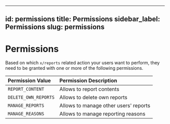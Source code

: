---
id: permissions
title: Permissions
sidebar_label: Permissions
slug: permissions
 ---

# Permissions

Based on which `x/reports` related action your users want to perform, they need to be granted with one or more
of the following permissions.

| **Permission Value** | **Permission Description**     | 
|:---------------------|:-------------------------------|
| `REPORT_CONTENT`     | Allows to report contents                |
| `DELETE_OWN_REPORTS` | Allows to delete own reports             |
| `MANAGE_REPORTS`     | Allows to manage other users' reports    |
| `MANAGE_REASONS`     | Allows to manage reporting reasons       |